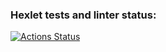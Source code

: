 ### Hexlet tests and linter status:
[![Actions Status](https://github.com/artemknk/layout-designer-project-58/workflows/hexlet-check/badge.svg)](https://github.com/artemknk/layout-designer-project-58/actions)